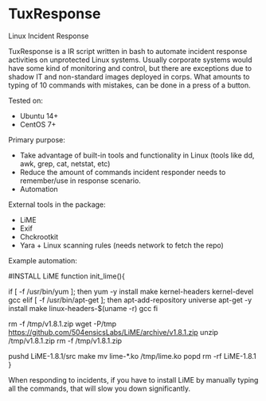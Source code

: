 # TuxResponse
Linux Incident Response

TuxResponse is a IR script written in bash to automate incident response activities on unprotected Linux systems. Usually corporate systems would have some kind of monitoring and control, but there are exceptions due to shadow IT and non-standard images deployed in corps. 
What amounts to typing of 10 commands with mistakes, can be done in a press of a button.

Tested on:
- Ubuntu 14+
- CentOS 7+

Primary purpose:
- Take advantage of built-in tools and functionality in Linux (tools like dd, awk, grep, cat, netstat, etc)
- Reduce the amount of commands incident responder needs to remember/use in response scenario.
- Automation

External tools in the package: 
- LiME
- Exif
- Chckrootkit
- Yara + Linux scanning rules (needs network to fetch the repo)



Example automation:

#INSTALL LiME
function init_lime(){

  if [ -f /usr/bin/yum ]; then
    yum -y install make kernel-headers kernel-devel gcc
  elif [ -f /usr/bin/apt-get ]; then
    apt-add-repository universe
    apt-get -y install make linux-headers-$(uname -r) gcc
  fi

  rm -f /tmp/v1.8.1.zip
  wget -P/tmp https://github.com/504ensicsLabs/LiME/archive/v1.8.1.zip
  unzip /tmp/v1.8.1.zip
  rm -f /tmp/v1.8.1.zip

  pushd LiME-1.8.1/src
    make
    mv lime-*.ko /tmp/lime.ko
  popd
  rm -rf LiME-1.8.1
}

When responding to incidents, if you have to install LiME by manually typing all the commands, that will slow you down 
significantly.

